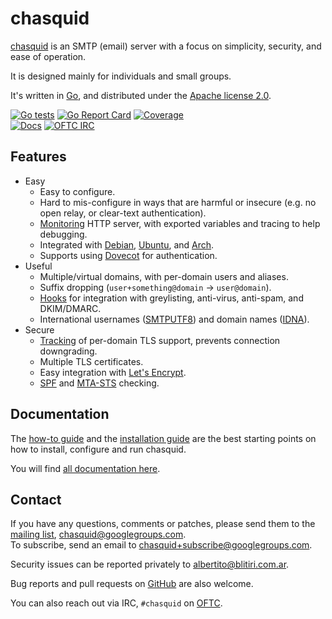 
# chasquid

[chasquid](https://blitiri.com.ar/p/chasquid) is an SMTP (email) server with a
focus on simplicity, security, and ease of operation.

It is designed mainly for individuals and small groups.

It's written in [Go](https://golang.org), and distributed under the
[Apache license 2.0](http://en.wikipedia.org/wiki/Apache_License).

[![Go tests](https://github.com/albertito/chasquid/actions/workflows/gotests.yml/badge.svg?branch=master)](https://github.com/albertito/chasquid/actions)
[![Go Report Card](https://goreportcard.com/badge/github.com/albertito/chasquid)](https://goreportcard.com/report/github.com/albertito/chasquid)
[![Coverage](https://img.shields.io/badge/coverage-next-brightgreen.svg)](https://blitiri.com.ar/p/chasquid/coverage.html)  
[![Docs](https://img.shields.io/badge/docs-reference-blue.svg)](https://blitiri.com.ar/p/chasquid/)
[![OFTC IRC](https://img.shields.io/badge/chat-oftc-blue.svg)](https://webchat.oftc.net/?channels=%23chasquid)


## Features

* Easy
    * Easy to configure.
    * Hard to mis-configure in ways that are harmful or insecure (e.g. no open
      relay, or clear-text authentication).
    * [Monitoring] HTTP server, with exported variables and tracing to help
      debugging.
    * Integrated with [Debian], [Ubuntu], and [Arch].
    * Supports using [Dovecot] for authentication.
* Useful
    * Multiple/virtual domains, with per-domain users and aliases.
    * Suffix dropping (`user+something@domain` → `user@domain`).
    * [Hooks] for integration with greylisting, anti-virus, anti-spam, and
      DKIM/DMARC.
    * International usernames ([SMTPUTF8]) and domain names ([IDNA]).
* Secure
    * [Tracking] of per-domain TLS support, prevents connection downgrading.
    * Multiple TLS certificates.
    * Easy integration with [Let's Encrypt].
    * [SPF] and [MTA-STS] checking.


[Arch]: https://blitiri.com.ar/p/chasquid/install/#arch
[Debian]: https://blitiri.com.ar/p/chasquid/install/#debianubuntu
[Dovecot]: https://blitiri.com.ar/p/chasquid/dovecot/
[Hooks]: https://blitiri.com.ar/p/chasquid/hooks/
[IDNA]: https://en.wikipedia.org/wiki/Internationalized_domain_name
[Let's Encrypt]: https://letsencrypt.org
[MTA-STS]: https://tools.ietf.org/html/rfc8461
[Monitoring]: https://blitiri.com.ar/p/chasquid/monitoring/
[SMTPUTF8]: https://en.wikipedia.org/wiki/Extended_SMTP#SMTPUTF8
[SPF]: https://en.wikipedia.org/wiki/Sender_Policy_Framework
[Tracking]: https://blitiri.com.ar/p/chasquid/sec-levels/
[Ubuntu]: https://blitiri.com.ar/p/chasquid/install/#debianubuntu


## Documentation

The [how-to guide](https://blitiri.com.ar/p/chasquid/howto/) and the
[installation guide](https://blitiri.com.ar/p/chasquid/install/) are the
best starting points on how to install, configure and run chasquid.

You will find [all documentation here](https://blitiri.com.ar/p/chasquid/).


## Contact

If you have any questions, comments or patches, please send them to the [mailing
list](https://groups.google.com/forum/#!forum/chasquid),
chasquid@googlegroups.com.  
To subscribe, send an email to chasquid+subscribe@googlegroups.com.

Security issues can be reported privately to albertito@blitiri.com.ar.

Bug reports and pull requests on
[GitHub](https://github.com/albertito/chasquid) are also welcome.

You can also reach out via IRC, `#chasquid` on [OFTC](https://oftc.net/).

